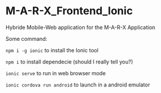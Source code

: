 # M-A-R-X_Frontend_Ionic
Hybride Mobile-Web application for the M-A-R-X Application

Some command:

`npm i -g ionic` to install the Ionic tool

`npm i` to install dependecie (should I really tell you?)

`ionic serve` to run in web browser mode

`ionic cordova run android` to launch in a android emulator